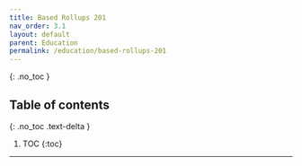 ```yaml
---
title: Based Rollups 201
nav_order: 3.1
layout: default
parent: Education
permalink: /education/based-rollups-201
---
```


{: .no_toc }

## Table of contents
{: .no_toc .text-delta }

1. TOC
{:toc}

---
